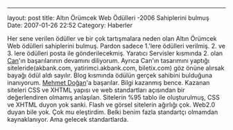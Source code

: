 ---
layout: post
title: Altın Örümcek Web Ödülleri -2006 Sahiplerini bulmuş
Date: 2007-01-26 22:52
Category: Haberler

Her sene verilen ödüller ve bir çok tartışmalara neden olan Altın
Örümcek Web ödülleri sahiplerini bulmuş. Pardon sadece 1.'lere ödülleri
verilmiş. 2. ve 3. lere ödülleri posta ile gönderilecekmiş. Yaratıcı
Servisler kısmında 2. olan [Can][]'ın başarılarının devamını diliyorum.
Ayrıca Can'ın tasarımını yaptığı siteleride(akbank.com,
yatirimci.akbank.com, biletix.com) göz önüne alırsak bayağı ödül aldı
sayılır. Blog kısmında ödülün gerçek sahibini bulduğuna inanıyorum.
[Mehmet Doğan][]'a başarılar. Bilgi kazanmış bence. Kazanan siteleri CSS
ve XHTML yapısı ve web standartları açısından bir değerlendiren olmamış
anlaşılan. Sitelerin %95 tablo ile oluşturulmuş, CSS ve XHTML duyon yok
sanki. Flash ve görsel sitelerin ağırlığı çok. Web2.0 duyan bile yok.
Çok mu eleştirdim. Belki benim fazla standartçı olmamdan kaynaklanıyor.
Ama gelecek standartlarda.

  [Can]: %20http://www.cangurbuz.com
  [Mehmet Doğan]: http://www.unbf.ca/altiustu
